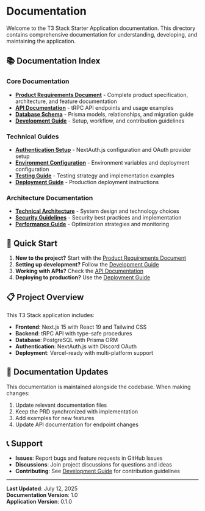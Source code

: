 # Documentation

Welcome to the T3 Stack Starter Application documentation. This directory contains comprehensive documentation for understanding, developing, and maintaining the application.

## 📚 Documentation Index

### Core Documentation
- **[Product Requirements Document](./product-requirements.md)** - Complete product specification, architecture, and feature documentation
- **[API Documentation](./api-reference.md)** - tRPC API endpoints and usage examples
- **[Database Schema](./database-schema.md)** - Prisma models, relationships, and migration guide
- **[Development Guide](./development-guide.md)** - Setup, workflow, and contribution guidelines

### Technical Guides
- **[Authentication Setup](./auth-setup.md)** - NextAuth.js configuration and OAuth provider setup
- **[Environment Configuration](./environment-setup.md)** - Environment variables and deployment configuration
- **[Testing Guide](./testing-guide.md)** - Testing strategy and implementation examples
- **[Deployment Guide](./deployment-guide.md)** - Production deployment instructions

### Architecture Documentation
- **[Technical Architecture](./architecture.md)** - System design and technology choices
- **[Security Guidelines](./security.md)** - Security best practices and implementation
- **[Performance Guide](./performance.md)** - Optimization strategies and monitoring

## 🚀 Quick Start

1. **New to the project?** Start with the [Product Requirements Document](./product-requirements.md)
2. **Setting up development?** Follow the [Development Guide](./development-guide.md)
3. **Working with APIs?** Check the [API Documentation](./api-reference.md)
4. **Deploying to production?** Use the [Deployment Guide](./deployment-guide.md)

## 📋 Project Overview

This T3 Stack application includes:
- **Frontend**: Next.js 15 with React 19 and Tailwind CSS
- **Backend**: tRPC API with type-safe procedures
- **Database**: PostgreSQL with Prisma ORM
- **Authentication**: NextAuth.js with Discord OAuth
- **Deployment**: Vercel-ready with multi-platform support

## 🔄 Documentation Updates

This documentation is maintained alongside the codebase. When making changes:
1. Update relevant documentation files
2. Keep the PRD synchronized with implementation
3. Add examples for new features
4. Update API documentation for endpoint changes

## 📞 Support

- **Issues**: Report bugs and feature requests in GitHub Issues
- **Discussions**: Join project discussions for questions and ideas
- **Contributing**: See [Development Guide](./development-guide.md) for contribution guidelines

---

**Last Updated**: July 12, 2025  
**Documentation Version**: 1.0  
**Application Version**: 0.1.0
